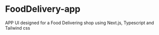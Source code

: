 # FoodDelivery-app
APP UI designed for a Food Delivering shop using Next.js, Typescript and Tailwind css
